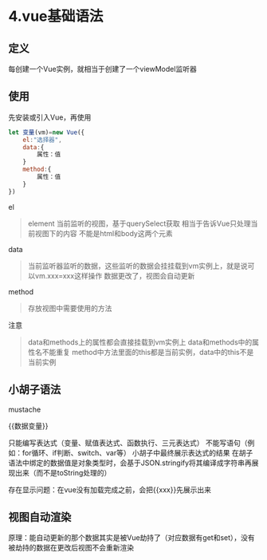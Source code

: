 # 4.vue基础语法

## 定义

每创建一个Vue实例，就相当于创建了一个viewModel监听器

## 使用

先安装或引入Vue，再使用

```js
let 变量(vm)=new Vue({
    el:"选择器",
    data:{
        属性：值
    }
    method:{
        属性：值
    }
})
```

el 
>element 当前监听的视图，基于querySelect获取
相当于告诉Vue只处理当前视图下的内容
不能是html和body这两个元素

data
>当前监听器监听的数据，这些监听的数据会挂挂载到vm实例上，就是说可以vm.xxx=xxx这样操作
数据更改了，视图会自动更新

method
>存放视图中需要使用的方法

注意
>data和methods上的属性都会直接挂载到vm实例上
data和methods中的属性名不能重复
method中方法里面的this都是当前实例，data中的this不是当前实例

## 小胡子语法

mustache

{{数据变量}}

只能编写表达式（变量、赋值表达式、函数执行、三元表达式）
不能写语句（例如：for循环、if判断、switch、var等）
小胡子中最终展示表达式的结果
在胡子语法中绑定的数据值是对象类型时，会基于JSON.stringify将其编译成字符串再展现出来（而不是toString处理的）

存在显示问题：在vue没有加载完成之前，会把{{xxx}}先展示出来

## 视图自动渲染

原理：能自动更新的那个数据其实是被Vue劫持了（对应数据有get和set），没有被劫持的数据在更改后视图不会重新渲染












